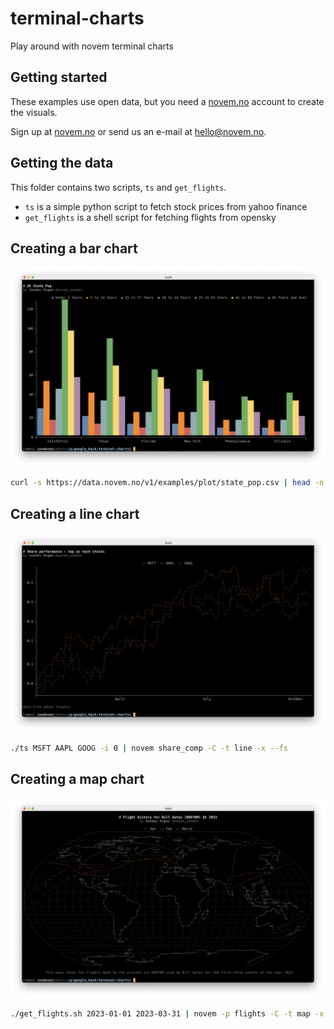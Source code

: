 # terminal-charts
Play around with novem terminal charts

## Getting started
These examples use open data, but you need a [novem.no](https://novem.no) 
account to create the visuals.

Sign up at [novem.no](https://novem.no) or send us an e-mail at [hello@novem.no](
mailto:hello@novem.no).

## Getting the data
This folder contains two scripts, `ts` and `get_flights`. 

- `ts` is a simple python script to fetch stock prices from yahoo finance
- `get_flights` is a shell script for fetching flights from opensky



## Creating a bar chart
![img/bar.png](img/bar.png)

```bash
curl -s https://data.novem.no/v1/examples/plot/state_pop.csv | head -n 7 | novem state_pop -C -t gbar -x --fs
```


## Creating a line chart
![img/line.png](img/line.png)

```bash
./ts MSFT AAPL GOOG -i 0 | novem share_comp -C -t line -x --fs
```

## Creating a map chart
![img/map.png](img/map.png)

```bash
./get_flights.sh 2023-01-01 2023-03-31 | novem -p flights -C -t map -x --fs
```
